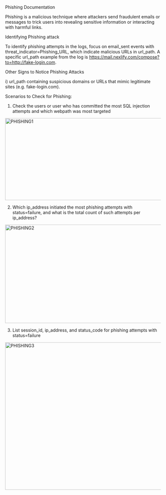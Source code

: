 Phishing Documentation

Phishing is a malicious technique where attackers send fraudulent emails or messages to trick users into revealing sensitive information or interacting with harmful links.

Identifying Phishing attack

To identify phishing attempts in the logs, focus on email_sent events with threat_indicator=Phishing_URL, which indicate malicious URLs in url_path. A specific url_path example from the log is https://mail.nexlify.com/compose?to=http://fake-login.com.

Other Signs to Notice Phishing Attacks  

i) url_path containing suspicious domains or URLs that mimic legitimate sites (e.g. fake-login.com).  



Scenarios to Check for Phishing:

1. Check the users or user who has committed the most SQL injection attempts and which webpath was most targeted

<img width="953" height="265" alt="PHISHING1" src="https://github.com/user-attachments/assets/19db2272-5059-41a4-8e83-607708025588" />

2. Which ip_address initiated the most phishing attempts with status=failure, and what is the total count of such attempts per ip_address?

<img width="959" height="318" alt="PHISHING2" src="https://github.com/user-attachments/assets/848a9920-99f0-48dd-9364-c00644da57db" />

3. List session_id, ip_address, and status_code for phishing attempts with status=failure

<img width="958" height="476" alt="PHISHING3" src="https://github.com/user-attachments/assets/5ea54739-46eb-4d27-b418-a6966b81352e" />










